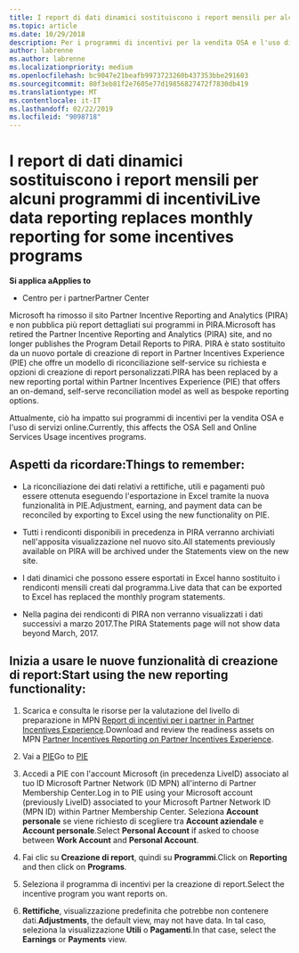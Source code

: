 ```yaml
---
title: I report di dati dinamici sostituiscono i report mensili per alcuni programmi di incentivi | Centro per i partner
ms.topic: article
ms.date: 10/29/2018
description: Per i programmi di incentivi per la vendita OSA e l'uso di servizi online sono ora disponibili report di dati dinamici.
author: labrenne
ms.author: labrenne
ms.localizationpriority: medium
ms.openlocfilehash: bc9047e21beafb9973723260b437353bbe291603
ms.sourcegitcommit: 80f3eb81f2e7605e77d19856827472f7830db419
ms.translationtype: MT
ms.contentlocale: it-IT
ms.lasthandoff: 02/22/2019
ms.locfileid: "9098718"
---
```

# <a name="live-data-reporting-replaces-monthly-reporting-for-some-incentives-programs"></a><span data-ttu-id="3955f-103">I report di dati dinamici sostituiscono i report mensili per alcuni programmi di incentivi</span><span class="sxs-lookup"><span data-stu-id="3955f-103">Live data reporting replaces monthly reporting for some incentives programs</span></span>

**<span data-ttu-id="3955f-104">Si applica a</span><span class="sxs-lookup"><span data-stu-id="3955f-104">Applies to</span></span>**

-  <span data-ttu-id="3955f-105">Centro per i partner</span><span class="sxs-lookup"><span data-stu-id="3955f-105">Partner Center</span></span>

<span data-ttu-id="3955f-106">Microsoft ha rimosso il sito Partner Incentive Reporting and Analytics (PIRA) e non pubblica più report dettagliati sui programmi in PIRA.</span><span class="sxs-lookup"><span data-stu-id="3955f-106">Microsoft has retired the Partner Incentive Reporting and Analytics (PIRA) site, and no longer publishes the Program Detail Reports to PIRA.</span></span> <span data-ttu-id="3955f-107">PIRA è stato sostituito da un nuovo portale di creazione di report in Partner Incentives Experience (PIE) che offre un modello di riconciliazione self-service su richiesta e opzioni di creazione di report personalizzati.</span><span class="sxs-lookup"><span data-stu-id="3955f-107">PIRA has been replaced by a new reporting portal within Partner Incentives Experience (PIE) that offers an on-demand, self-serve reconciliation model as well as bespoke reporting options.</span></span> 

<span data-ttu-id="3955f-108">Attualmente, ciò ha impatto sui programmi di incentivi per la vendita OSA e l'uso di servizi online.</span><span class="sxs-lookup"><span data-stu-id="3955f-108">Currently, this affects the OSA Sell and Online Services Usage incentives programs.</span></span>

## <a name="things-to-remember"></a><span data-ttu-id="3955f-109">Aspetti da ricordare:</span><span class="sxs-lookup"><span data-stu-id="3955f-109">Things to remember:</span></span> 

- <span data-ttu-id="3955f-110">La riconciliazione dei dati relativi a rettifiche, utili e pagamenti può essere ottenuta eseguendo l'esportazione in Excel tramite la nuova funzionalità in PIE.</span><span class="sxs-lookup"><span data-stu-id="3955f-110">Adjustment, earning, and payment data can be reconciled by exporting to Excel using the new functionality on PIE.</span></span>

- <span data-ttu-id="3955f-111">Tutti i rendiconti disponibili in precedenza in PIRA verranno archiviati nell'apposita visualizzazione nel nuovo sito.</span><span class="sxs-lookup"><span data-stu-id="3955f-111">All statements previously available on PIRA will be archived under the Statements view on the new site.</span></span> 

- <span data-ttu-id="3955f-112">I dati dinamici che possono essere esportati in Excel hanno sostituito i rendiconti mensili creati dal programma.</span><span class="sxs-lookup"><span data-stu-id="3955f-112">Live data that can be exported to Excel has replaced the monthly program statements.</span></span>

- <span data-ttu-id="3955f-113">Nella pagina dei rendiconti di PIRA non verranno visualizzati i dati successivi a marzo 2017.</span><span class="sxs-lookup"><span data-stu-id="3955f-113">The PIRA Statements page will not show data beyond March, 2017.</span></span>
 
## <a name="start-using-the-new-reporting-functionality"></a><span data-ttu-id="3955f-114">Inizia a usare le nuove funzionalità di creazione di report:</span><span class="sxs-lookup"><span data-stu-id="3955f-114">Start using the new reporting functionality:</span></span> 

1. <span data-ttu-id="3955f-115">Scarica e consulta le risorse per la valutazione del livello di preparazione in MPN [Report di incentivi per i partner in Partner Incentives Experience](https://aka.ms/osareadiness ).</span><span class="sxs-lookup"><span data-stu-id="3955f-115">Download and review the readiness assets on MPN [Partner Incentives Reporting on Partner Incentives Experience](https://aka.ms/osareadiness ).</span></span>

2. <span data-ttu-id="3955f-116">Vai a [PIE](https://partnerincentives.microsoft.com/)</span><span class="sxs-lookup"><span data-stu-id="3955f-116">Go to [PIE](https://partnerincentives.microsoft.com/)</span></span>

3. <span data-ttu-id="3955f-117">Accedi a PIE con l'account Microsoft (in precedenza LiveID) associato al tuo ID Microsoft Partner Network (ID MPN) all'interno di Partner Membership Center.</span><span class="sxs-lookup"><span data-stu-id="3955f-117">Log in to PIE using your Microsoft account (previously LiveID) associated to your Microsoft Partner Network ID (MPN ID) within Partner Membership Center.</span></span> <span data-ttu-id="3955f-118">Seleziona **Account personale** se viene richiesto di scegliere tra **Account aziendale** e **Account personale**.</span><span class="sxs-lookup"><span data-stu-id="3955f-118">Select **Personal Account** if asked to choose between **Work Account** and **Personal Account**.</span></span>

4. <span data-ttu-id="3955f-119">Fai clic su **Creazione di report**, quindi su **Programmi**.</span><span class="sxs-lookup"><span data-stu-id="3955f-119">Click on **Reporting** and then click on **Programs**.</span></span> 

5. <span data-ttu-id="3955f-120">Seleziona il programma di incentivi per la creazione di report.</span><span class="sxs-lookup"><span data-stu-id="3955f-120">Select the incentive program you want reports on.</span></span> 

6. <span data-ttu-id="3955f-121">**Rettifiche**, visualizzazione predefinita che potrebbe non contenere dati.</span><span class="sxs-lookup"><span data-stu-id="3955f-121">**Adjustments**, the default view, may not have data.</span></span>  <span data-ttu-id="3955f-122">In tal caso, seleziona la visualizzazione **Utili** o **Pagamenti**.</span><span class="sxs-lookup"><span data-stu-id="3955f-122">In that case, select the **Earnings** or **Payments** view.</span></span>


 

 



